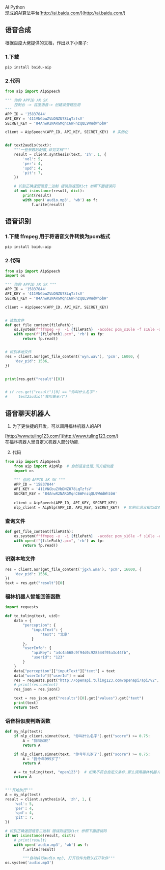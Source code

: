AI Python<br />现成的AI算法平台[http://ai.baidu.com/](http://ai.baidu.com/)
<a name="my8jk"></a>
## 语音合成
根据百度大佬提供的文档，作出以下小栗子:
<a name="cU0Q0"></a>
### 1.下载
```bash
pip install baidu-aip
```
<a name="WQzHG"></a>
### 2.代码
```python
from aip import AipSpeech

""" 你的 APPID AK SK 
	控制台 -> 百度语音-> 创建或管理应用
"""
APP_ID = '15837844'
API_KEY = '411VNGbuZVbDNZU78LqTzfsV'
SECRET_KEY = '84AnwR2NARGMqnC6WFnzqQL9WWdWh5bW'

client = AipSpeech(APP_ID, API_KEY, SECRET_KEY)  # 实例化


def text2audio(text):
	"""一些参数的配置,详见文档"""
	result = client.synthesis(text, 'zh', 1, {
		'vol': 5,
		'per': 4,
		'spd': 4,
		'pit': 7,
	})

	# 识别正确返回语音二进制 错误则返回dict 参照下面错误码
	if not isinstance(result, dict):
		print(result)
		with open('audio.mp3', 'wb') as f:
			f.write(result)
```
<a name="R7dRH"></a>
## 语音识别
<a name="vhrWo"></a>
### 1.下载 ffmpeg 用于将语音文件转换为pcm格式
```bash
pip install baidu-aip
```
<a name="NTgAA"></a>
### 2.代码
```python
from aip import AipSpeech
import os

""" 你的 APPID AK SK """
APP_ID = '15837844'
API_KEY = '411VNGbuZVbDNZU78LqTzfsV'
SECRET_KEY = '84AnwR2NARGMqnC6WFnzqQL9WWdWh5bW'

client = AipSpeech(APP_ID, API_KEY, SECRET_KEY)


# 读取文件
def get_file_content(filePath):
	os.system(f"ffmpeg -y  -i {filePath}  -acodec pcm_s16le -f s16le -ac 1 -ar 16000 {filePath}.pcm")  # 使用ffmpeg转换格式
	with open(f"{filePath}.pcm", 'rb') as fp:
		return fp.read()


# 识别本地文件
res = client.asr(get_file_content('wyn.wav'), 'pcm', 16000, {
	'dev_pid': 1536,
})


print(res.get("result")[0])


# if res.get("result")[0] == "你叫什么名字":
#     text2audio("我叫银王八")
```
<a name="jQScA"></a>
## 语音聊天机器人

1. 为了更快捷的开发，可以调用福林机器人的API

[http://www.tuling123.com/](http://www.tuling123.com/)<br />在福林机器人里自定义机器人部分功能.

2. 代码
```python
from aip import AipSpeech
    from aip import AipNlp  # 自然语言处理,词义相似度
    import os
    
    """ 你的 APPID AK SK """
    APP_ID = '15837844'
    API_KEY = '411VNGbuZVbDNZU78LqTzfsV'
    SECRET_KEY = '84AnwR2NARGMqnC6WFnzqQL9WWdWh5bW'
    
    client = AipSpeech(APP_ID, API_KEY, SECRET_KEY)
    nlp_client = AipNlp(APP_ID, API_KEY, SECRET_KEY)  # 实例化词义相似度对象
```
<a name="LZVOj"></a>
### 查询文件
```python
def get_file_content(filePath):
	os.system(f"ffmpeg -y  -i {filePath}  -acodec pcm_s16le -f s16le -ac 1 -ar 16000 {filePath}.pcm")
	with open(f"{filePath}.pcm", 'rb') as fp:
		return fp.read()
```
<a name="OCjbg"></a>
### 识别本地文件
```python
res = client.asr(get_file_content('jgxh.wma'), 'pcm', 16000, {
	'dev_pid': 1536,
})
text = res.get("result")[0]
```
<a name="Ldfjh"></a>
### 福林机器人智能回答函数
```python
import requests

def to_tuling(text, uid):
	data = {
		"perception": {
			"inputText": {
				"text": "北京"
			}
		},
		"userInfo": {
			"apiKey": "a4c4a668c9f94d0c928544f95a3c44fb",
			"userId": "123"
		}
	}
	data["perception"]["inputText"]["text"] = text
	data["userInfo"]["userId"] = uid
	res = requests.post("http://openapi.tuling123.com/openapi/api/v2", json=data)
	# print(res.content)
	res_json = res.json()

	text = res_json.get("results")[0].get("values").get("text")
	print(text)
	return text
```
<a name="nnXKp"></a>
### 语音相似度判断函数
```python
def my_nlp(text):
    if nlp_client.simnet(text, "你叫什么名字").get("score") >= 0.75:
        A = "我叫如花"
        return A

    if nlp_client.simnet(text, "你今年几岁了").get("score") >= 0.75:
        A = "我今年999岁了"
        return A

    A = to_tuling(text, "open123")  # 如果不符合自定义条件,那么调用福林机器人API
    return A


"""开始执行"""
A = my_nlp(text)
result = client.synthesis(A, 'zh', 1, {
    'vol': 5,
    'per': 4,
    'spd': 4,
    'pit': 7,
})

# 识别正确返回语音二进制 错误则返回dict 参照下面错误码
if not isinstance(result, dict):
    # print(result)
    with open('audio.mp3', 'wb') as f:
        f.write(result)

        """自动执行audio.mp3, 打开软件为默认打开软件"""
os.system('audio.mp3')
```
